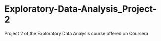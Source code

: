 # Exploratory-Data-Analysis_Project-2
Project 2 of the Exploratory Data Analysis course offered on Coursera
